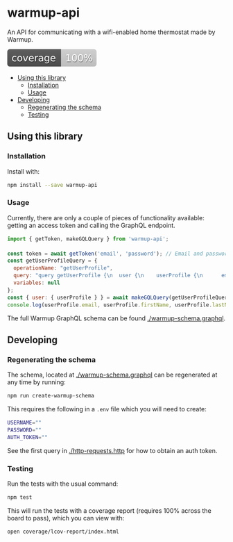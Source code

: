 # warmup-api <!-- omit in toc -->

An API for communicating with a wifi-enabled home thermostat made by Warmup.

![Coverage Badge](./coverage-badge.svg)

- [Using this library](#using-this-library)
  - [Installation](#installation)
  - [Usage](#usage)
- [Developing](#developing)
  - [Regenerating the schema](#regenerating-the-schema)
  - [Testing](#testing)


## Using this library

### Installation

Install with:

```sh
npm install --save warmup-api
```

### Usage

Currently, there are only a couple of pieces of functionality available: getting an access token and calling the GraphQL endpoint.

```js
import { getToken, makeGQLQuery } from 'warmup-api';

const token = await getToken('email', 'password'); // Email and password from the user's my.warmup.com account
const getUserProfileQuery = {
  operationName: "getUserProfile",
  query: "query getUserProfile {\n  user {\n    userProfile {\n      email\n      firstName\n      lastName\n    }\n  }\n}",
  variables: null
};
const { user: { userProfile } } = await makeGQLQuery(getUserProfileQuery, token);
console.log(userProfile.email, userProfile.firstName, userProfile.lastName );
```

The full Warmup GraphQL schema can be found [./warmup-schema.graphql](./warmup-schema.graphql).

## Developing

### Regenerating the schema

The schema, located at [./warmup-schema.graphql](./warmup-schema.graphql) can be regenerated at any time by running:

```sh
npm run create-warmup-schema
```

This requires the following in a `.env` file which you will need to create:

```sh
USERNAME=""
PASSWORD=""
AUTH_TOKEN=""
```

See the first query in [./http-requests.http](./http-requests.http) for how to obtain an auth token.

### Testing

Run the tests with the usual command:

```sh
npm test
```

This will run the tests with a coverage report (requires 100% across the board to pass), which you can view with:

```sh
open coverage/lcov-report/index.html
```